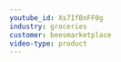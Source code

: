 ```yaml
---
youtube_id: Xs7IfBnFF0g
industry: groceries
customer: beesmarketplace
video-type: product
---
```



